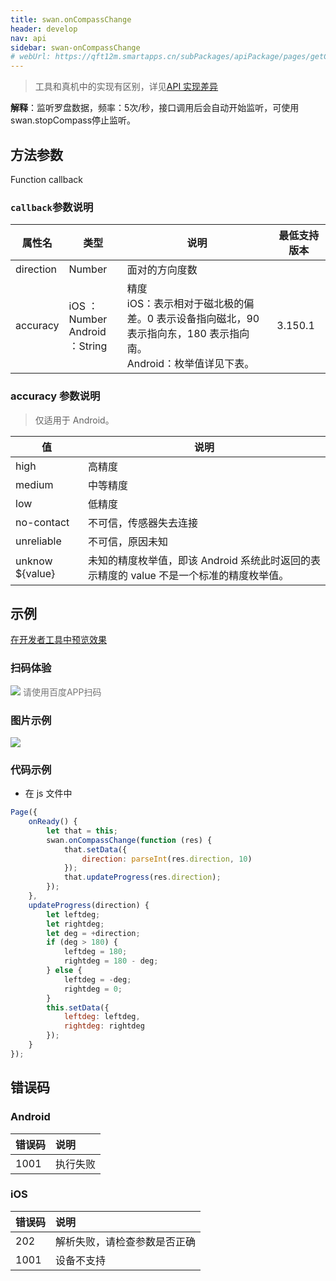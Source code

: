 ```yaml
---
title: swan.onCompassChange
header: develop
nav: api
sidebar: swan-onCompassChange
# webUrl: https://qft12m.smartapps.cn/subPackages/apiPackage/pages/getCompass/getCompass
---
```



 

> 工具和真机中的实现有区别，详见[API 实现差异](https://smartprogram.baidu.com/docs/develop/devtools/diff/)


**解释**：监听罗盘数据，频率：5次/秒，接口调用后会自动开始监听，可使用swan.stopCompass停止监听。

 
## 方法参数 

Function callback

### `callback`参数说明  

|属性名 |类型  |说明|最低支持版本|
|---- | ---- | ----|----|
|direction |Number |面对的方向度数| |
|accuracy| iOS ：	Number<br> Android ：String|精度<br>iOS：表示相对于磁北极的偏差。0 表示设备指向磁北，90 表示指向东，180 表示指向南。<br>Android：枚举值详见下表。|	3.150.1|

### accuracy 参数说明 

> 仅适用于 Android。

|值	|说明|
|---- | ---- |
|high	|高精度|
|medium	|中等精度|
|low|	低精度|
|no-contact	|不可信，传感器失去连接|
|unreliable|	不可信，原因未知|
|unknow ${value}|	未知的精度枚举值，即该 Android 系统此时返回的表示精度的 value 不是一个标准的精度枚举值。|

 
## 示例

<a href="swanide://fragment/dd5f2caff98f590d42027517729532851569479416199" title="在开发者工具中预览效果" target="_self">在开发者工具中预览效果</a>

### 扫码体验

<div class='scan-code-container'>
    <img src="https://b.bdstatic.com/miniapp/assets/images/doc_demo/getCompass.png" class="demo-qrcode-image" />
    <font color=#777 12px>请使用百度APP扫码</font>
</div>

### 图片示例
<div class="m-doc-custom-examples">
    <div class="m-doc-custom-examples-correct">
        <img src="https://b.bdstatic.com/miniapp/images/onCompassChange.gif">
    </div>
    <div class="m-doc-custom-examples-correct">
        <img src=" ">
    </div>
    <div class="m-doc-custom-examples-correct">
        <img src=" ">
    </div>     
</div>
 

###  代码示例 



* 在 js 文件中

```js
Page({
    onReady() {
        let that = this;
        swan.onCompassChange(function (res) {
            that.setData({
                direction: parseInt(res.direction, 10)
            });
            that.updateProgress(res.direction);
        });
    },
    updateProgress(direction) {
        let leftdeg;
        let rightdeg;
        let deg = +direction;
        if (deg > 180) {
            leftdeg = 180;
            rightdeg = 180 - deg;
        } else {
            leftdeg = -deg;
            rightdeg = 0;
        }
        this.setData({
            leftdeg: leftdeg,
            rightdeg: rightdeg
        });
    }
});

```

##  错误码
###  Android

|错误码|说明|
|:--|:--|
|1001|执行失败    |

###  iOS

|错误码|说明|
|:--|:--|
|202|解析失败，请检查参数是否正确      |
|1001|设备不支持  |


